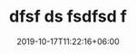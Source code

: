 ---
title: 'dfsf ds fsdfsd f'
date: 2019-10-17T11:22:16+06:00
draft: false
# meta description 
description: ''
var: 1
# product Price
price: '23.0'
# Product Short Description
shortDescription: 'hi da s dkas dk as kms kdfmss kms dk'
productID: 'C16B608C-6132-EC11-995F-005056B3A416'
type: 'products'
category: 'gddfgfgdf' 
thumnailproduct: 'images/products/1.jpg' 
images:
  - image: 'images/products/1.jpg'  
---